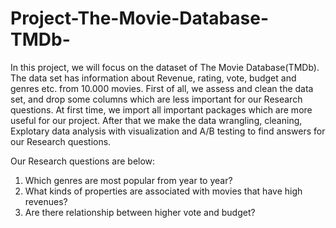 # Project-The-Movie-Database-TMDb-

In this project, we will focus on the dataset of The Movie Database(TMDb). The data set has information about Revenue, rating, vote, budget and genres etc. from 10.000 movies.
First of all, we assess and clean the data set, and drop some columns which are less important for our Research questions. 
At first time, we import all important packages which are more useful for our project. After that we make the data wrangling, cleaning, Explotary data analysis with visualization and A/B testing to find answers for our Research questions.

Our Research questions are below:

1. Which genres are most popular from year to year?
2. What kinds of properties are associated with movies that have high revenues?
3. Are there relationship between higher vote and budget?
